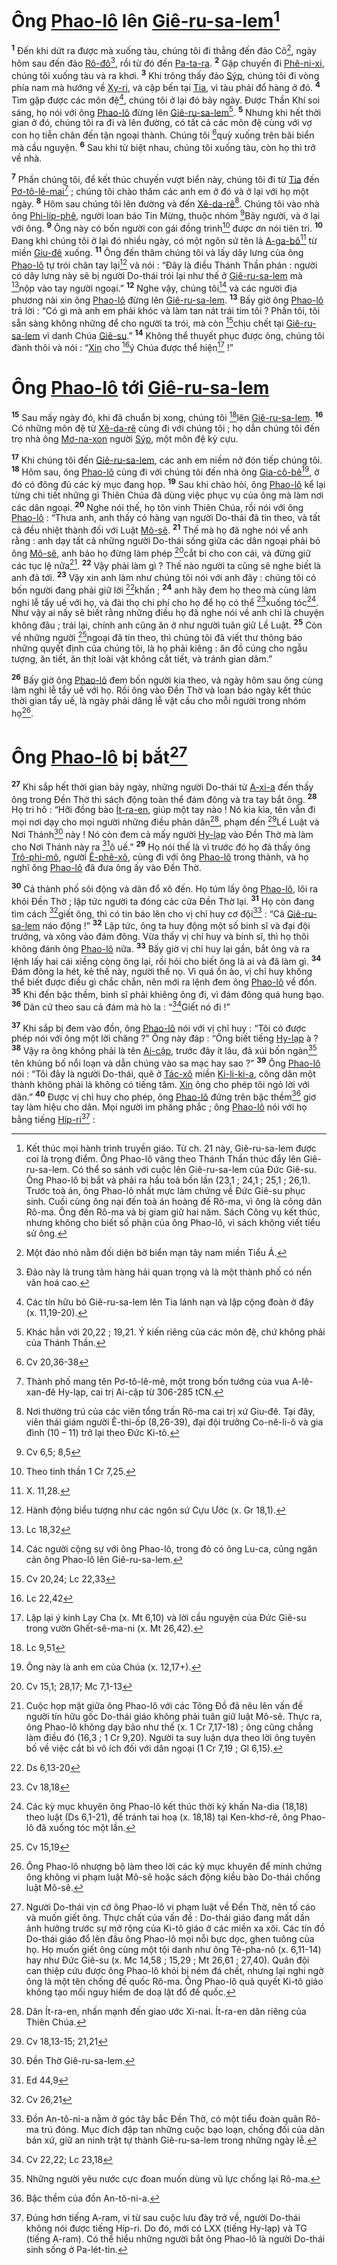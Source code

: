 # Ông [Phao-lô]() lên [Giê-ru-sa-lem]()[^1]
<sup><b>1</b></sup> Đến khi dứt ra được mà xuống tàu, chúng tôi đi thẳng đến đảo Cô[^2], ngày hôm sau đến đảo [Rô-đô]()[^3], rồi từ đó đến [Pa-ta-ra](). <sup><b>2</b></sup> Gặp chuyến đi [Phê-ni-xi](), chúng tôi xuống tàu và ra khơi. <sup><b>3</b></sup> Khi trông thấy đảo [Sýp](), chúng tôi đi vòng phía nam mà hướng về [Xy-ri](), và cập bến tại [Tia](), vì tàu phải đổ hàng ở đó. <sup><b>4</b></sup> Tìm gặp được các môn đệ[^4], chúng tôi ở lại đó bảy ngày. Được Thần Khí soi sáng, họ nói với ông [Phao-lô]() đừng lên [Giê-ru-sa-lem]()[^5]. <sup><b>5</b></sup> Nhưng khi hết thời gian ở đó, chúng tôi ra đi và lên đường, có tất cả các môn đệ cùng với vợ con họ tiễn chân đến tận ngoại thành. Chúng tôi [^1*]quỳ xuống trên bãi biển mà cầu nguyện. <sup><b>6</b></sup> Sau khi từ biệt nhau, chúng tôi xuống tàu, còn họ thì trở về nhà.

<sup><b>7</b></sup> Phần chúng tôi, để kết thúc chuyến vượt biển này, chúng tôi đi từ [Tia]() đến [Pơ-tô-lê-mai]()[^6] ; chúng tôi chào thăm các anh em ở đó và ở lại với họ một ngày. <sup><b>8</b></sup> Hôm sau chúng tôi lên đường và đến [Xê-da-rê]()[^7]. Chúng tôi vào nhà ông [Phi-líp-phê](), người loan báo Tin Mừng, thuộc nhóm [^2*]Bảy người, và ở lại với ông. <sup><b>9</b></sup> Ông này có bốn người con gái đồng trinh[^8] được ơn nói tiên tri. <sup><b>10</b></sup> Đang khi chúng tôi ở lại đó nhiều ngày, có một ngôn sứ tên là [A-ga-bô]()[^9] từ miền [Giu-đê]() xuống. <sup><b>11</b></sup> Ông đến thăm chúng tôi và lấy dây lưng của ông [Phao-lô]() tự trói chân tay lại[^10] và nói : “Đây là điều Thánh Thần phán : người có dây lưng này sẽ bị người Do-thái trói lại như thế ở [Giê-ru-sa-lem]() mà [^3*]nộp vào tay người ngoại.” <sup><b>12</b></sup> Nghe vậy, chúng tôi[^11] và các người địa phương nài xin ông [Phao-lô]() đừng lên [Giê-ru-sa-lem](). <sup><b>13</b></sup> Bấy giờ ông [Phao-lô]() trả lời : “Có gì mà anh em phải khóc và làm tan nát trái tim tôi ? Phần tôi, tôi sẵn sàng không những để cho người ta trói, mà còn [^4*]chịu chết tại [Giê-ru-sa-lem]() vì danh Chúa [Giê-su]().” <sup><b>14</b></sup> Không thể thuyết phục được ông, chúng tôi đành thôi và nói : “[Xin]() cho [^5*]ý Chúa được thể hiện[^12] !”


# Ông [Phao-lô]() tới [Giê-ru-sa-lem]()
<sup><b>15</b></sup> Sau mấy ngày đó, khi đã chuẩn bị xong, chúng tôi [^6*]lên [Giê-ru-sa-lem](). <sup><b>16</b></sup> Có những môn đệ từ [Xê-da-rê]() cùng đi với chúng tôi ; họ dẫn chúng tôi đến trọ nhà ông [Mơ-na-xon]() người [Sýp](), một môn đệ kỳ cựu.

<sup><b>17</b></sup> Khi chúng tôi đến [Giê-ru-sa-lem](), các anh em niềm nở đón tiếp chúng tôi. <sup><b>18</b></sup> Hôm sau, ông [Phao-lô]() cùng đi với chúng tôi đến nhà ông [Gia-cô-bê]()[^13], ở đó có đông đủ các kỳ mục đang họp. <sup><b>19</b></sup> Sau khi chào hỏi, ông [Phao-lô]() kể lại từng chi tiết những gì Thiên Chúa đã dùng việc phục vụ của ông mà làm nơi các dân ngoại. <sup><b>20</b></sup> Nghe nói thế, họ tôn vinh Thiên Chúa, rồi nói với ông [Phao-lô]() : “Thưa anh, anh thấy có hàng vạn người Do-thái đã tin theo, và tất cả đều nhiệt thành đối với Luật [Mô-sê](). <sup><b>21</b></sup> Thế mà họ đã nghe nói về anh rằng : anh dạy tất cả những người Do-thái sống giữa các dân ngoại phải bỏ ông [Mô-sê](), anh bảo họ đừng làm phép [^7*]cắt bì cho con cái, và đừng giữ các tục lệ nữa[^14]. <sup><b>22</b></sup> Vậy phải làm gì ? Thế nào người ta cũng sẽ nghe biết là anh đã tới. <sup><b>23</b></sup> Vậy xin anh làm như chúng tôi nói với anh đây : chúng tôi có bốn người đang phải giữ lời [^8*]khấn ; <sup><b>24</b></sup> anh hãy đem họ theo mà cùng làm nghi lễ tẩy uế với họ, và đài thọ chi phí cho họ để họ có thể [^9*]xuống tóc[^15]. Như vậy ai nấy sẽ biết rằng những điều họ đã nghe nói về anh chỉ là chuyện không đâu ; trái lại, chính anh cũng ăn ở như người tuân giữ Lề Luật. <sup><b>25</b></sup> Còn về những người [^10*]ngoại đã tin theo, thì chúng tôi đã viết thư thông báo những quyết định của chúng tôi, là họ phải kiêng : ăn đồ cúng cho ngẫu tượng, ăn tiết, ăn thịt loài vật không cắt tiết, và tránh gian dâm.”

<sup><b>26</b></sup> Bấy giờ ông [Phao-lô]() đem bốn người kia theo, và ngày hôm sau ông cùng làm nghi lễ tẩy uế với họ. Rồi ông vào Đền Thờ và loan báo ngày kết thúc thời gian tẩy uế, là ngày phải dâng lễ vật cầu cho mỗi người trong nhóm họ[^16].


# Ông [Phao-lô]() bị bắt[^17]
<sup><b>27</b></sup> Khi sắp hết thời gian bảy ngày, những người Do-thái từ [A-xi-a]() đến thấy ông trong Đền Thờ thì sách động toàn thể đám đông và tra tay bắt ông. <sup><b>28</b></sup> Họ tri hô : “Hỡi đồng bào [Ít-ra-en](), giúp một tay nào ! Nó kia kìa, tên vẫn đi mọi nơi dạy cho mọi người những điều phản dân[^18], phạm đến [^11*]Lề Luật và Nơi Thánh[^19] này ! Nó còn đem cả mấy người [Hy-lạp]() vào Đền Thờ mà làm cho Nơi Thánh này ra [^12*]ô uế.” <sup><b>29</b></sup> Họ nói thế là vì trước đó họ đã thấy ông [Trô-phi-mô](), người [Ê-phê-xô](), cùng đi với ông [Phao-lô]() trong thành, và họ nghĩ ông [Phao-lô]() đã đưa ông ấy vào Đền Thờ.

<sup><b>30</b></sup> Cả thành phố sôi động và dân đổ xô đến. Họ túm lấy ông [Phao-lô](), lôi ra khỏi Đền Thờ ; lập tức người ta đóng các cửa Đền Thờ lại. <sup><b>31</b></sup> Họ còn đang tìm cách [^13*]giết ông, thì có tin báo lên cho vị chỉ huy cơ đội[^20] : “Cả [Giê-ru-sa-lem]() náo động !” <sup><b>32</b></sup> Lập tức, ông ta huy động một số binh sĩ và đại đội trưởng, và xông vào đám đông. Vừa thấy vị chỉ huy và binh sĩ, thì họ thôi không đánh ông [Phao-lô]() nữa. <sup><b>33</b></sup> Bấy giờ vị chỉ huy lại gần, bắt ông và ra lệnh lấy hai cái xiềng còng ông lại, rồi hỏi cho biết ông là ai và đã làm gì. <sup><b>34</b></sup> Đám đông la hét, kẻ thế này, người thế nọ. Vì quá ồn ào, vị chỉ huy không thể biết được điều gì chắc chắn, nên mới ra lệnh đem ông [Phao-lô]() về đồn. <sup><b>35</b></sup> Khi đến bậc thềm, binh sĩ phải khiêng ông đi, vì đám đông quá hung bạo. <sup><b>36</b></sup> Dân cứ theo sau cả đám mà hò la : “[^14*]Giết nó đi !”

<sup><b>37</b></sup> Khi sắp bị đem vào đồn, ông [Phao-lô]() nói với vị chỉ huy : “Tôi có được phép nói với ông một lời chăng ?” Ông này đáp : “Ông biết tiếng [Hy-lạp]() à ? <sup><b>38</b></sup> Vậy ra ông không phải là tên [Ai-cập](), trước đây ít lâu, đã xúi bốn ngàn[^21] tên khủng bố nổi loạn và dẫn chúng vào sa mạc hay sao ?” <sup><b>39</b></sup> Ông [Phao-lô]() nói : “Tôi đây là người Do-thái, quê ở [Tác-xô]() miền [Ki-li-ki-a](), công dân một thành không phải là không có tiếng tăm. [Xin]() ông cho phép tôi ngỏ lời với dân.” <sup><b>40</b></sup> Được vị chỉ huy cho phép, ông [Phao-lô]() đứng trên bậc thềm[^22] giơ tay làm hiệu cho dân. Mọi người im phăng phắc ; ông [Phao-lô]() nói với họ bằng tiếng [Híp-ri]()[^23] :

[^1]: Kết thúc mọi hành trình truyền giáo. Từ ch. 21 này, Giê-ru-sa-lem được coi là trọng điểm. Ông Phao-lô vâng theo Thánh Thần thúc đẩy lên Giê-ru-sa-lem. Có thể so sánh với cuộc lên Giê-ru-sa-lem của Đức Giê-su. Ông Phao-lô bị bắt và phải ra hầu toà bốn lần (23,1 ; 24,1 ; 25,1 ; 26,1). Trước toà án, ông Phao-lô nhất mực làm chứng về Đức Giê-su phục sinh. Cuối cùng ông nại đến toà án hoàng đế Rô-ma, vì ông là công dân Rô-ma. Ông đến Rô-ma và bị giam giữ hai năm. Sách Công vụ kết thúc, nhưng không cho biết số phận của ông Phao-lô, vì sách không viết tiểu sử ông.
[^2]: Một đảo nhỏ nằm đối diện bờ biển mạn tây nam miền Tiểu Á.
[^3]: Đảo này là trung tâm hàng hải quan trọng và là một thành phố có nền văn hoá cao.
[^4]: Các tín hữu bỏ Giê-ru-sa-lem lên Tia lánh nạn và lập cộng đoàn ở đây (x. 11,19-20).
[^5]: Khác hẳn với 20,22 ; 19,21. Ý kiến riêng của các môn đệ, chứ không phải của Thánh Thần.
[^6]: Thành phố mang tên Pơ-tô-lê-mê, một trong bốn tướng của vua A-lê-xan-đê Hy-lạp, cai trị Ai-cập từ 306-285 tCN.
[^7]: Nơi thường trú của các viên tổng trấn Rô-ma cai trị xứ Giu-đê. Tại đây, viên thái giám người Ê-thi-ốp (8,26-39), đại đội trưởng Co-nê-li-ô và gia đình (10 – 11) trở lại theo Đức Ki-tô.
[^8]: Theo tinh thần 1 Cr 7,25.
[^9]: X. 11,28.
[^10]: Hành động biểu tượng như các ngôn sứ Cựu Ước (x. Gr 18,1).
[^11]: Các người cộng sự với ông Phao-lô, trong đó có ông Lu-ca, cũng ngăn cản ông Phao-lô lên Giê-ru-sa-lem.
[^12]: Lặp lại ý kinh Lạy Cha (x. Mt 6,10) và lời cầu nguyện của Đức Giê-su trong vườn Ghết-sê-ma-ni (x. Mt 26,42).
[^13]: Ông này là anh em của Chúa (x. 12,17+).
[^14]: Cuộc họp mặt giữa ông Phao-lô với các Tông Đồ đã nêu lên vấn đề người tín hữu gốc Do-thái giáo không phải tuân giữ luật Mô-sê. Thực ra, ông Phao-lô không dạy bảo như thế (x. 1 Cr 7,17-18) ; ông cũng chẳng làm điều đó (16,3 ; 1 Cr 9,20). Người ta suy luận dựa theo lời ông tuyên bố về việc cắt bì vô ích đối với dân ngoại (1 Cr 7,19 ; Gl 6,15).
[^15]: Các kỳ mục khuyên ông Phao-lô kết thúc thời kỳ khấn Na-dia (18,18) theo luật (Ds 6,1-21), để tránh tai hoạ (x. 18,18) tại Ken-khơ-rê, ông Phao-lô đã xuống tóc một lần.
[^16]: Ông Phao-lô nhượng bộ làm theo lời các kỳ mục khuyên để minh chứng ông không vi phạm luật Mô-sê hoặc sách động kiều bào Do-thái chống luật Mô-sê.
[^17]: Người Do-thái vịn cớ ông Phao-lô vi phạm luật về Đền Thờ, nên tố cáo và muốn giết ông. Thực chất của vấn đề : Do-thái giáo đang mất dần ảnh hưởng trước sự mở rộng của Ki-tô giáo ở các miền xa xôi. Các tín đồ Do-thái giáo đổ lên đầu ông Phao-lô mọi nỗi bực dọc, ghen tuông của họ. Họ muốn giết ông cùng một tội danh như ông Tê-pha-nô (x. 6,11-14) hay như Đức Giê-su (x. Mc 14,58 ; 15,29 ; Mt 26,61 ; 27,40). Quân đội can thiệp cứu được ông Phao-lô khỏi bị ném đá chết, nhưng lại nghi ngờ ông là một tên chống đế quốc Rô-ma. Ông Phao-lô quả quyết Ki-tô giáo không tạo mối nguy hiểm đe doạ lật đổ đế quốc.
[^18]: Dân Ít-ra-en, nhấn mạnh đến giao ước Xi-nai. Ít-ra-en dân riêng của Thiên Chúa.
[^19]: Đền Thờ Giê-ru-sa-lem.
[^20]: Đồn An-tô-ni-a nằm ở góc tây bắc Đền Thờ, có một tiểu đoàn quân Rô-ma trú đóng. Mục đích đập tan những cuộc bạo loạn, chống đối của dân bản xứ, giữ an ninh trật tự thành Giê-ru-sa-lem trong những ngày lễ.
[^21]: Những người yêu nước cực đoan muốn dùng vũ lực chống lại Rô-ma.
[^22]: Bậc thềm của đồn An-tô-ni-a.
[^23]: Đúng hơn tiếng A-ram, vì từ sau cuộc lưu đày trở về, người Do-thái không nói được tiếng Híp-ri. Do đó, mới có LXX (tiếng Hy-lạp) và TG (tiếng A-ram). Có thể hiểu những người bắt ông Phao-lô là người Do-thái sinh sống ở Pa-lét-tin.
[^1*]: Cv 20,36-38
[^2*]: Cv 6,5; 8,5
[^3*]: Lc 18,32
[^4*]: Cv 20,24; Lc 22,33
[^5*]: Lc 22,42
[^6*]: Lc 9,51
[^7*]: Cv 15,1; 28,17; Mc 7,1-13
[^8*]: Ds 6,13-20
[^9*]: Cv 18,18
[^10*]: Cv 15,19
[^11*]: Cv 18,13-15; 21,21
[^12*]: Ed 44,9
[^13*]: Cv 26,21
[^14*]: Cv 22,22; Lc 23,18
